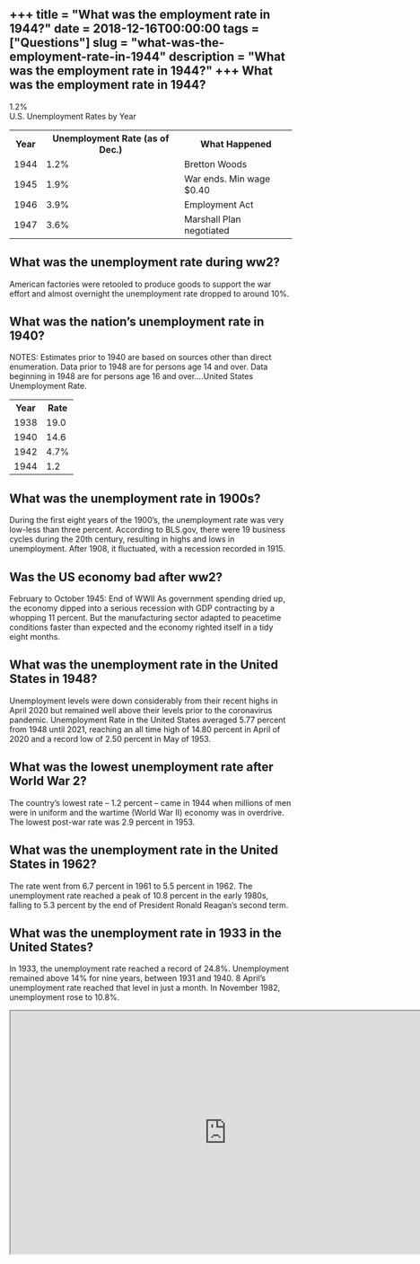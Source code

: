 +++
title = "What was the employment rate in 1944?"
date = 2018-12-16T00:00:00
tags = ["Questions"]
slug = "what-was-the-employment-rate-in-1944"
description = "What was the employment rate in 1944?"
+++
What was the employment rate in 1944?
-------------------------------------

1.2%  
U.S. Unemployment Rates by Year

<table><tr><th>Year</th><th>Unemployment Rate (as of Dec.)</th><th>What Happened</th></tr><tr><td>1944</td><td>1.2%</td><td>Bretton Woods</td></tr><tr><td>1945</td><td>1.9%</td><td>War ends. Min wage $0.40</td></tr><tr><td>1946</td><td>3.9%</td><td>Employment Act</td></tr><tr><td>1947</td><td>3.6%</td><td>Marshall Plan negotiated</td></tr></table>

What was the unemployment rate during ww2?
------------------------------------------

American factories were retooled to produce goods to support the war effort and almost overnight the unemployment rate dropped to around 10%.

What was the nation’s unemployment rate in 1940?
------------------------------------------------

NOTES: Estimates prior to 1940 are based on sources other than direct enumeration. Data prior to 1948 are for persons age 14 and over. Data beginning in 1948 are for persons age 16 and over….United States Unemployment Rate.

<table><tr><th>Year</th><th>Rate</th></tr><tr><td>1938</td><td>19.0</td></tr><tr><td>1940</td><td>14.6</td></tr><tr><td>1942</td><td>4.7%</td></tr><tr><td>1944</td><td>1.2</td></tr></table>

What was the unemployment rate in 1900s?
----------------------------------------

During the first eight years of the 1900’s, the unemployment rate was very low-less than three percent. According to BLS.gov, there were 19 business cycles during the 20th century, resulting in highs and lows in unemployment. After 1908, it fluctuated, with a recession recorded in 1915.

Was the US economy bad after ww2?
---------------------------------

February to October 1945: End of WWII As government spending dried up, the economy dipped into a serious recession with GDP contracting by a whopping 11 percent. But the manufacturing sector adapted to peacetime conditions faster than expected and the economy righted itself in a tidy eight months.

What was the unemployment rate in the United States in 1948?
------------------------------------------------------------

Unemployment levels were down considerably from their recent highs in April 2020 but remained well above their levels prior to the coronavirus pandemic. Unemployment Rate in the United States averaged 5.77 percent from 1948 until 2021, reaching an all time high of 14.80 percent in April of 2020 and a record low of 2.50 percent in May of 1953.

What was the lowest unemployment rate after World War 2?
--------------------------------------------------------

The country’s lowest rate – 1.2 percent – came in 1944 when millions of men were in uniform and the wartime (World War II) economy was in overdrive. The lowest post-war rate was 2.9 percent in 1953.

What was the unemployment rate in the United States in 1962?
------------------------------------------------------------

The rate went from 6.7 percent in 1961 to 5.5 percent in 1962. The unemployment rate reached a peak of 10.8 percent in the early 1980s, falling to 5.3 percent by the end of President Ronald Reagan’s second term.

What was the unemployment rate in 1933 in the United States?
------------------------------------------------------------

In 1933, the unemployment rate reached a record of 24.8%. Unemployment remained above 14% for nine years, between 1931 and 1940. 8 April’s unemployment rate reached that level in just a month. In November 1982, unemployment rose to 10.8%.

<iframe allow="accelerometer; autoplay; clipboard-write; encrypted-media; gyroscope; picture-in-picture" allowfullscreen="" class="__youtube_prefs__  epyt-is-override  no-lazyload" data-no-lazy="1" data-origheight="433" data-origwidth="770" data-skipgform_ajax_framebjll="" height="433" id="_ytid_60892" loading="lazy" src="https://www.youtube.com/embed/yINPtaOQ0fY?enablejsapi=1&autoplay=0&cc_load_policy=0&cc_lang_pref=&iv_load_policy=1&loop=0&modestbranding=0&rel=1&fs=1&playsinline=0&autohide=2&theme=dark&color=red&controls=1&" title="YouTube player" width="770"></iframe>